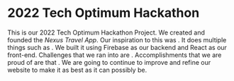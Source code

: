 # 2022 Tech Optimum Hackathon

This is our 2022 Tech Optimum Hackathon Project. We created and founded the *Nexus Travel App*. Our inspiration to this was . It does multiple things such as . We built it using Firebase as our backend and React as our front-end. Challenges that we ran into are . Accomplishments that we are proud of are that . We are going to continue to improve and refine our website to make it as best as it can possibly be. 
